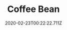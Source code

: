 ---
templateKey: blog-post
featuredpost: false
date: 2020-02-23T00:22:22.711Z
title: Coffee Bean
description: Plant in spring or summer to grow a coffee plant. Place five beans in a keg to make coffee.
type: seed
sellPrice: 15
energy: 
health: 
featuredimage: /img/Coffee_Bean.png
tags:
  - Spring
  - Summer
  - seed
  - Coffee
  - multiharvest
  - Traveling Cart
  - Mines
---